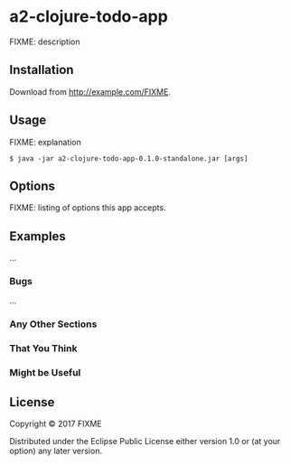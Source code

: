 # a2-clojure-todo-app

FIXME: description

## Installation

Download from http://example.com/FIXME.

## Usage

FIXME: explanation

    $ java -jar a2-clojure-todo-app-0.1.0-standalone.jar [args]

## Options

FIXME: listing of options this app accepts.

## Examples

...

### Bugs

...

### Any Other Sections
### That You Think
### Might be Useful

## License

Copyright © 2017 FIXME

Distributed under the Eclipse Public License either version 1.0 or (at
your option) any later version.
